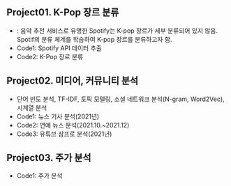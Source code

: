 ## Project01. K-Pop 장르 분류
  - : 음악 추천 서비스로 유명한 Spotify는 K-pop 장르가 세부 분류되어 있지 않음. Spotif의 분류 체계를 학습하여 K-pop 장르를 분류하고자 함.
  - Code1: Spotify API 데이터 추출
  - Code2: K-Pop 장르 분류
  
## Project02. 미디어, 커뮤니티 분석
  - 단어 빈도 분석, TF-IDF, 토픽 모델링, 소셜 네트워크 분석(N-gram, Word2Vec), 시계열 분석
  - Code1: 뉴스 기사 분석(2021년)
  - Code2: 연예 뉴스 분석(2021.10.~2021.12)
  - Code3: 유튜브 삼프로 분석(2021년)

## Project03. 주가 분석
  - Code1: 주가 분석
